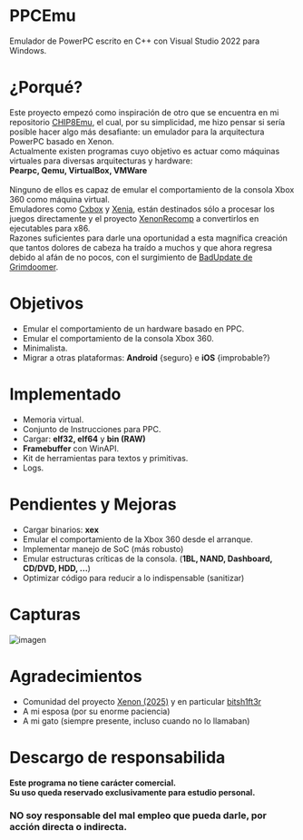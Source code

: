 # PPCEmu
Emulador de PowerPC escrito en C++ con Visual Studio 2022 para Windows.

# ¿Porqué?
<p>
Este proyecto empezó como inspiración de otro que se encuentra en mi repositorio <a href="https://github.com/aayes89/CHIP8Emu">CHIP8Emu</a>, el cual, por su simplicidad, me hizo pensar si sería posible hacer algo más desafiante: un emulador para la arquitectura PowerPC basado en Xenon.<br>
 Actualmente existen programas cuyo objetivo es actuar como máquinas virtuales para diversas arquitecturas y hardware:<br>
 <b>Pearpc, Qemu, VirtualBox, VMWare</b><br><br>
 Ninguno de ellos es capaz de emular el comportamiento de la consola Xbox 360 como máquina virtual.<br>
 Emuladores como <a href="#">Cxbox</a> y <a href="https://github.com/xenia-project/xenia">Xenia</a>, están destinados sólo a procesar los juegos directamente y el proyecto <a href="https://github.com/hedge-dev/XenonRecomp">XenonRecomp</a> a convertirlos en ejecutables para x86.<br>
 Razones suficientes para darle una oportunidad a esta magnífica creación que tantos dolores de cabeza ha traído a muchos y que ahora regresa debido al afán de no pocos, con el surgimiento de <a href="https://github.com/grimdoomer/Xbox360BadUpdate">BadUpdate de Grimdoomer</a>.
</p>

# Objetivos

* Emular el comportamiento de un hardware basado en PPC.
* Emular el comportamiento de la consola Xbox 360.
* Minimalista.
* Migrar a otras plataformas: <b>Android</b> {seguro} e <b>iOS</b> {improbable?} 

# Implementado

* Memoria virtual.
* Conjunto de Instrucciones para PPC.
* Cargar: <b>elf32, elf64</b> y <b>bin (RAW)</b>
* <b>Framebuffer</b> con WinAPI.
* Kit de herramientas para textos y primitivas.
* Logs.

# Pendientes y Mejoras

* Cargar binarios: <b>xex</b>
* Emular el comportamiento de la Xbox 360 desde el arranque.
* Implementar manejo de SoC (más robusto)
* Emular estructuras críticas de la consola. (<b>1BL, NAND, Dashboard, CD/DVD, HDD, ...</b>)
* Optimizar código para reducir a lo indispensable (sanitizar)

# Capturas

![imagen](https://github.com/user-attachments/assets/17b4352c-9b19-4979-a74d-8cf9c637c068)

# Agradecimientos

* Comunidad del proyecto <a href="https://github.com/xenon-emu/xenon/tree/main">Xenon (2025)</a> y en particular <a href="https://github.com/bitsh1ft3r">bitsh1ft3r</a>
* A mi esposa (por su enorme paciencia)
* A mi gato (siempre presente, incluso cuando no lo llamaban)

# Descargo de responsabilida

<b>Este programa no tiene carácter comercial.<br>
 Su uso queda reservado exclusivamente para estudio personal.<br></b>
 <h3>NO soy responsable del mal empleo que pueda darle, por acción directa o indirecta.</h3>


